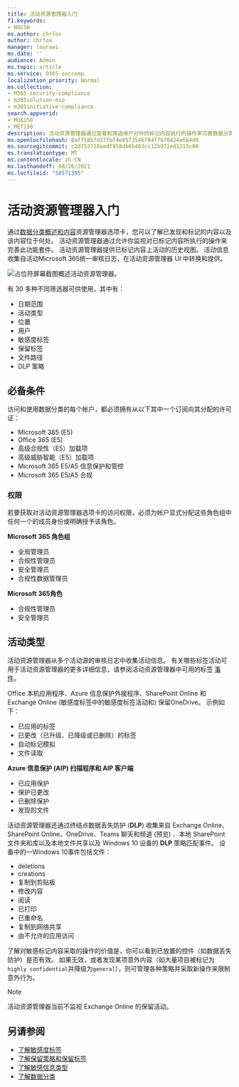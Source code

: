 ```yaml
---
title: 活动资源管理器入门
f1.keywords:
- NOCSH
ms.author: chrfox
author: chrfox
manager: laurawi
ms.date: ''
audience: Admin
ms.topic: article
ms.service: O365-seccomp
localization_priority: Normal
ms.collection:
- M365-security-compliance
- m365solution-mip
- m365initiative-compliance
search.appverid:
- MOE150
- MET150
description: 活动资源管理器通过查看和筛选用户对你的标记内容执行的操作来完善数据分类功能的功能。
ms.openlocfilehash: 8aff58bfd37fbf4e8573546f84f7670424e6b4d8
ms.sourcegitcommit: c2d752718aedf958db6b403cc12b972ed1215c00
ms.translationtype: MT
ms.contentlocale: zh-CN
ms.lasthandoff: 08/26/2021
ms.locfileid: "58571395"
---
```

# <a name="get-started-with-activity-explorer"></a>活动资源管理器入门

通过[数据分类概述](data-classification-overview.md)[和内容](data-classification-content-explorer.md)资源管理器选项卡，您可以了解已发现和标记的内容以及该内容位于何处。 活动资源管理器通过允许你监视对已标记内容所执行的操作来完善此功能套件。 活动资源管理器提供已标记内容上活动的历史视图。 活动信息收集自活动Microsoft 365统一审核日志，在活动资源管理器 UI 中转换和提供。 

![占位符屏幕截图概述活动资源管理器。](../media/data-classification-activity-explorer-1.png)

有 30 多种不同筛选器可供使用，其中有：

- 日期范围
- 活动类型
- 位置
- 用户
- 敏感度标签
- 保留标签
- 文件路径
- DLP 策略



## <a name="prerequisites"></a>必备条件

访问和使用数据分类的每个帐户，都必须拥有从以下其中一个订阅向其分配的许可证：

- Microsoft 365 (E5)
- Office 365 (E5)
- 高级合规性（E5）加载项
- 高级威胁智能（E5）加载项
- Microsoft 365 E5/A5 信息保护和管控
- Microsoft 365 E5/A5 合规

### <a name="permissions"></a>权限

 若要获取对活动资源管理器选项卡的访问权限，必须为帐户显式分配这些角色组中任何一个的成员身份或明确授予该角色。

<!--
> [!IMPORTANT]
> Access to Activity explorer via the Security reader or Device Management role groups or other has been removed-->

**Microsoft 365 角色组**

- 全局管理员
- 合规性管理员
- 安全管理员
- 合规性数据管理员

**Microsoft 365角色**

- 合规性管理员
- 安全管理员

## <a name="activity-types"></a>活动类型

活动资源管理器从多个活动源的审核日志中收集活动信息。 有关哪些标签活动可用于活动资源管理器的更多详细信息，请参阅活动资源管理器中可用的标签 [事件](data-classification-activity-explorer-available-events.md)。

 Office 本机应用程序、Azure 信息保护外接程序、SharePoint Online 和 Exchange Online (敏感度标签中的敏感度标签活动和) 保留OneDrive。  示例如下：

- 已应用的标签
- 已更改（已升级、已降级或已删除）的标签
- 自动标记模拟
- 文件读取 

**Azure 信息保护 (AIP) 扫描程序和 AIP 客户端**

- 已应用保护
- 保护已更改
- 已删除保护
- 发现的文件 

活动资源管理器还通过终结点数据丢失防护 (**DLP**) 收集来自 Exchange Online、SharePoint Online、OneDrive、Teams 聊天和频道 (预览) 、本地 SharePoint 文件夹和库以及本地文件共享以及 Windows 10 设备的 **DLP** 策略匹配事件。 设备中的一Windows 10事件包括文件：

- deletions
- creations
- 复制到剪贴板
- 修改内容
- 阅读
- 已打印
- 已重命名
- 复制到网络共享
- 由不允许的应用访问 

了解对敏感标记内容采取的操作的价值是，你可以看到已放置的控件（如数据丢失防护）是否有效。 [](dlp-learn-about-dlp.md) 如果无效，或者发现某项意外内容（如大量项目被标记为`highly confidential`并降级为`general`），则可管理各种策略并采取新操作来限制意外行为。

> [!NOTE]
> 活动资源管理器当前不监视 Exchange Online 的保留活动。

## <a name="see-also"></a>另请参阅

- [了解敏感度标签](sensitivity-labels.md)
- [了解保留策略和保留标签](retention.md)
- [了解敏感信息类型](sensitive-information-type-learn-about.md)
- [了解数据分类](data-classification-overview.md)
